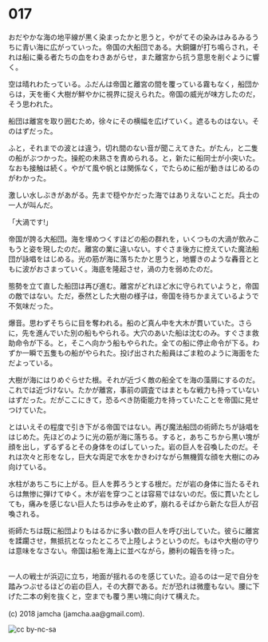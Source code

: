 # 017

おだやかな海の地平線が黒く染まったかと思うと，やがてその染みはみるみるうちに青い海に広がっていった。帝国の大船団である。大銅鑼が打ち鳴らされ，それは船に乗る者たちの血をわきあがらせ，また離宮から抗う意思を削ぐように響く。  

空は晴れわたっている。ふだんは帝国と離宮の間を覆っている霧もなく，船団からは，天を衝く大樹が鮮やかに視界に捉えられた。帝国の威光が味方したのだ，そう思われた。  

船団は離宮を取り囲むため，徐々にその横幅を広げていく。遮るものはない。そのはずだった。  

ふと，それまでの波とは違う，切れ間のない音が聞こえてきた。がたん，と二隻の船がぶつかった。操舵の未熟さを責められる。と，新たに船同士が小突いた。なおも接触は続く。やがて風や帆とは関係なく，でたらめに船が動きはじめるのがわかった。  

激しい水しぶきがあがる。先まで穏やかだった海ではありえないことだ。兵士の一人が叫んだ。  

「大渦です!」  

帝国が誇る大船団。海を埋めつくすほどの船の群れを，いくつもの大渦が飲みこもうと姿を現したのだ。離宮の業に違いない。すぐさま後方に控えていた魔法船団が詠唱をはじめる。光の筋が海に落ちたかと思うと，地響きのような轟音とともに波がおさまっていく。海底を隆起させ，渦の力を弱めたのだ。  

態勢を立て直した船団は再び進む。離宮がどれほど水に守られていようと，帝国の敵ではない。ただ，泰然とした大樹の様子は，帝国を待ちかまえているようで不気味だった。  

爆音。思わずそちらに目を奪われる。船のど真ん中を大木が貫いていた。さらに，先を進んでいた別の船もやられる。大穴のあいた船は沈むのみ。すぐさま救助命令が下る。と，そこへ向かう船もやられた。全ての船に停止命令が下る。わずか一瞬で五隻もの船がやられた。投げ出された船員はごま粒のように海面をただよっている。  

大樹が海にはりめぐらせた根。それが近づく敵の船全てを海の藻屑にするのだ。これでは近づけない。たかが離宮，事前の調査ではまともな戦力も持っていないはずだった。だがここにきて，恐るべき防衛能力を持っていたことを帝国に見せつけていた。  

とはいえその程度で引き下がる帝国ではない。再び魔法船団の術師たちが詠唱をはじめた。先ほどのように光の筋が海に落ちる。すると，あちこちから黒い塊が顔を出し，ずるずるとその身体をのばしていった。岩の巨人を召喚したのだ。それは次々と形をなし，巨大な両足で水をかきわけながら無機質な顔を大樹にのみ向けている。  

水柱があちこちに上がる。巨人を葬ろうとする根だ。だが岩の身体に当たるそれらは無惨に弾けてゆく。木が岩を穿つことは容易ではないのだ。仮に貫いたとしても，痛みを感じない巨人たちは歩みを止めず，崩れるそばから新たな巨人が召喚される。  

術師たちは既に船団よりもはるかに多い数の巨人を呼び出していた。彼らに離宮を蹂躙させ，無抵抗となったところで上陸しようというのだ。もはや大樹の守りは意味をなさない。帝国は船を海上に並べながら，勝利の報告を待った。  

<br>  
一人の戦士が浜辺に立ち，地面が揺れるのを感じていた。迫るのは一足で自分を踏みつぶせるほどの岩の巨人，その大群である。だが恐れは微塵もない。腰に下げた二本の剣を抜くと，空までも覆う黒い塊に向けて構えた。  

<br>  
<br>  
(c) 2018 jamcha (jamcha.aa@gmail.com).  

![cc by-nc-sa](http://i.creativecommons.org/l/by-nc-sa/4.0/88x31.png)

